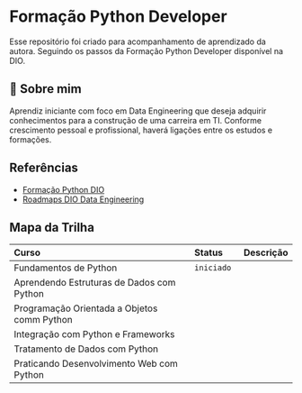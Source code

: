
# Formação Python Developer

Esse repositório foi criado para acompanhamento de aprendizado da autora. Seguindo os passos da Formação Python Developer disponível na DIO.

## 🚀 Sobre mim
Aprendiz iniciante com foco em Data Engineering que deseja adquirir conhecimentos para a construção de uma carreira em TI. Conforme crescimento pessoal e profissional, haverá ligações entre os estudos e formações.


## Referências

 - [Formação Python  DIO](https://web.dio.me/track/formacao-python-developer)
 - [Roadmaps DIO Data Engineering](https://digitalinnovationone.github.io/roadmaps/careers/data-engineering/)


## Mapa da Trilha


| Curso   | Status      | Descrição                           |
| :---------- | :--------- | :---------------------------------- |
| Fundamentos de Python | `iniciado ` |  |
| Aprendendo Estruturas de Dados com Python | ` ` ||
| Programação Orientada a Objetos comm Python | ` ` ||
| Integração com Python e Frameworks | ` ` ||
| Tratamento de Dados com Python | ` ` ||
| Praticando Desenvolvimento Web com Python | ` ` ||

